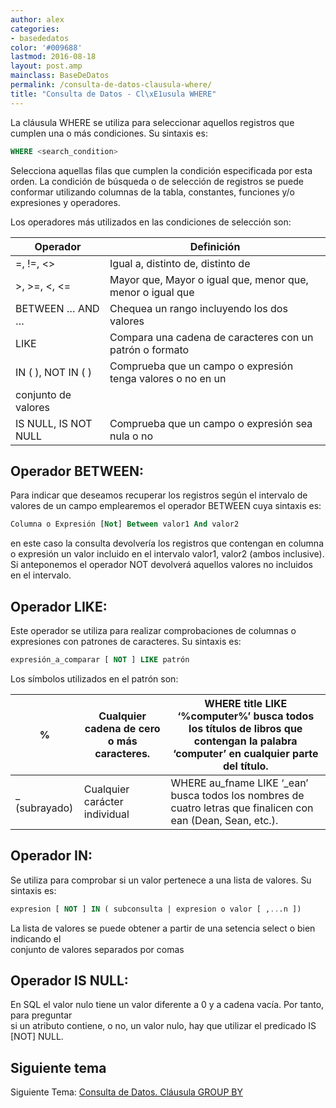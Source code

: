 ```yaml
---
author: alex
categories:
- basededatos
color: '#009688'
lastmod: 2016-08-18
layout: post.amp
mainclass: BaseDeDatos
permalink: /consulta-de-datos-clausula-where/
title: "Consulta de Datos - Cl\xE1usula WHERE"
---
```


La cláusula WHERE se utiliza para seleccionar aquellos registros que cumplen una o más condiciones. Su sintaxis es:

```sql
WHERE <search_condition>
```

Selecciona aquellas filas que cumplen la condición especificada por esta orden. La condición de búsqueda o de selección de registros se puede conformar utilizando columnas de la tabla, constantes, funciones y/o expresiones y operadores.

<!--more--><!--ad-->

Los operadores más utilizados en las condiciones de selección son:

| Operador             	| Definición                                                  	|
|-----------------------|---------------------------------------------------------------|
| =, !=, <>            	| Igual a, distinto de, distinto de                           	|
| >, >=, <, <=         	| Mayor que, Mayor o igual que, menor que, menor o igual que  	|
| BETWEEN … AND …      	| Chequea un rango incluyendo los dos valores                 	|
| LIKE                 	| Compara una cadena de caracteres con un patrón o formato    	|
| IN ( ), NOT IN ( )   	| Comprueba que un campo o expresión tenga valores o no en un 	|
| conjunto de valores  	|                                                             	|
| IS NULL, IS NOT NULL 	| Comprueba que un campo o expresión sea nula o no            	|


## Operador BETWEEN:

Para indicar que deseamos recuperar los registros según el intervalo de valores de un campo emplearemos el operador BETWEEN cuya sintaxis es:

```sql
Columna o Expresión [Not] Between valor1 And valor2
```

en este caso la consulta devolvería los registros que contengan en columna o expresión un valor incluido en el intervalo valor1, valor2 (ambos inclusive). Si anteponemos el operador NOT devolverá aquellos valores no incluidos en el intervalo.

## Operador LIKE:

Este operador se utiliza para realizar comprobaciones de columnas o expresiones con patrones de caracteres. Su sintaxis es:

```sql
expresión_a_comparar [ NOT ] LIKE patrón
```

Los símbolos utilizados en el patrón son:

| %             | Cualquier cadena de cero o más caracteres. | WHERE title LIKE ‘%computer%’ busca todos los títulos de libros que contengan la palabra ‘computer’ en cualquier parte del título. |
|---------------|--------------------------------------------|------------------------------------------------------------------------------------------------------------------------------------|
| _ (subrayado) | Cualquier carácter individual              | WHERE au_fname LIKE ‘_ean’ busca todos los nombres de cuatro letras que finalicen con ean (Dean, Sean, etc.).                      |

## Operador IN:

Se utiliza para comprobar si un valor pertenece a una lista de valores. Su sintaxis es:


```sql
expresion [ NOT ] IN ( subconsulta | expresion o valor [ ,...n ])
```

La lista de valores se puede obtener a partir de una setencia select o bien indicando el<br /> conjunto de valores separados por comas

## Operador IS NULL:

En SQL el valor nulo tiene un valor diferente a 0 y a cadena vacía. Por tanto, para preguntar<br /> si un atributo contiene, o no, un valor nulo, hay que utilizar el predicado IS [NOT] NULL.

## Siguiente tema

Siguiente Tema: <a href="https://elbauldelprogramador.com/consulta-de-datos-clausula-group-by/">Consulta de Datos. Cláusula GROUP BY</a>
